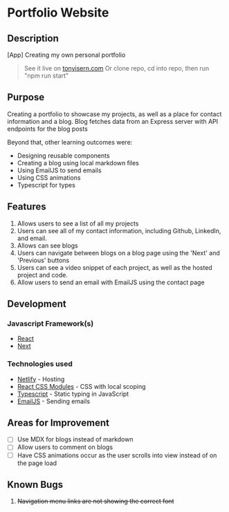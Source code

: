 # Portfolio Website

## Description

[App] Creating my own personal portfolio

> See it live on [tonyisern.com](tonyisern.com)
> Or clone repo, cd into repo, then run "npm run start"

## Purpose

Creating a portfolio to showcase my projects, as well as a place for contact information and a blog. Blog fetches data from an Express server with API endpoints for the blog posts

Beyond that, other learning outcomes were:

- Designing reusable components
- Creating a blog using local markdown files
- Using EmailJS to send emails
- Using CSS animations
- Typescript for types


## Features

1. Allows users to see a list of all my projects
2. Users can see all of my contact information, including Github, LinkedIn, and email.
3. Allows can see blogs
4. Users can navigate between blogs on a blog page using the 'Next' and 'Previous' buttons
5. Users can see a video snippet of each project, as well as the hosted project and code.
6. Allow users to send an email with EmailJS using the contact page

## Development

### Javascript Framework(s)

- [React](https://github.com/facebook/create-react-app)
- [Next](https://nextjs.org/)

### Technologies used

- [Netlify](https://www.netlify.com/) - Hosting
- [React CSS Modules](https://github.com/gajus/react-css-modules) - CSS with local scoping
- [Typescript](https://www.typescriptlang.org/) - Static typing in JavaScript
- [EmailJS](https://www.emailjs.com/) - Sending emails


## Areas for Improvement

* [ ] Use MDX for blogs instead of markdown
* [ ] Allow users to comment on blogs
* [ ] Have CSS animations occur as the user scrolls into view instead of on the page load

## Known Bugs

1. <s> Navigation menu links are not showing the correct font </s>
